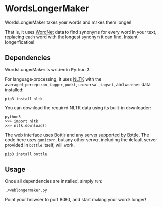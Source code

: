 # WordsLongerMaker

WordsLongerMaker takes your words and makes them longer!

That is, it uses [WordNet](http://wordnet.princeton.edu/) data to find synonyms for every word in your text, replacing each word with the longest synonym it can find.  Instant longerfication!

## Dependencies

WordsLongerMaker is written in Python 3.

For language-processing, it uses [NLTK](http://www.nltk.org/) with the
``averaged_perceptron_tagger``, ``punkt``, ``universal_tagset``, and
``wordnet`` data installed:

    pip3 install nltk

You can download the required NLTK data using its built-in downloader:

    python3
    >>> import nltk
    >>> nltk.download()

The web interface uses [Bottle](http://bottlepy.org/) and any [server supported by Bottle](http://bottlepy.org/docs/dev/deployment.html#switching-the-server-backend).  The code here uses ``gunicorn``, but any other server, including the default server provided in ``bottle`` itself, will work.

    pip3 install bottle

## Usage

Once all dependencies are installed, simply run:

    ./weblongermaker.py

Point your browser to port 8080, and start making your words longer!
